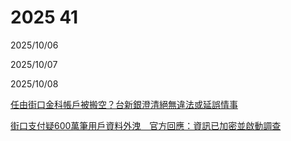 # 2025 41

2025/10/06

2025/10/07

2025/10/08

[任由街口金科帳戶被搬空？台新銀澄清絕無違法或延誤情事](https://ec.ltn.com.tw/article/breakingnews/5204676)

[街口支付疑600萬筆用戶資料外洩　官方回應：資訊已加密並啟動調查](https://www.scooptw.com/cnews/405034/%E8%A1%97%E5%8F%A3%E6%94%AF%E4%BB%98%E7%96%91600%E8%90%AC%E7%AD%86%E7%94%A8%E6%88%B6%E8%B3%87%E6%96%99%E5%A4%96%E6%B4%A9%E3%80%80%E5%AE%98%E6%96%B9%E5%9B%9E%E6%87%89%EF%BC%9A%E8%B3%87%E8%A8%8A/)